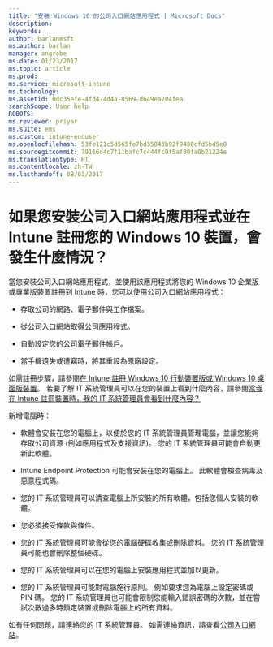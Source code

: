 ```yaml
---
title: "安裝 Windows 10 的公司入口網站應用程式 | Microsoft Docs"
description: 
keywords: 
author: barlanmsft
ms.author: barlan
manager: angrobe
ms.date: 01/23/2017
ms.topic: article
ms.prod: 
ms.service: microsoft-intune
ms.technology: 
ms.assetid: 0dc35efe-4fd4-4d4a-8569-d649ea704fea
searchScope: User help
ROBOTS: 
ms.reviewer: priyar
ms.suite: ems
ms.custom: intune-enduser
ms.openlocfilehash: 53fe121c5d565fe7bd35843b92f9480cfd5bd5e8
ms.sourcegitcommit: 79116d4c7f11bafc7c444fc9f5af80fa0b21224e
ms.translationtype: HT
ms.contentlocale: zh-TW
ms.lasthandoff: 08/03/2017
---
```

# <a name="what-happens-if-you-install-the-company-portal-app-and-enroll-your-windows-10-device-in-intune"></a>如果您安裝公司入口網站應用程式並在 Intune 註冊您的 Windows 10 裝置，會發生什麼情況？

當您安裝公司入口網站應用程式，並使用該應用程式將您的 Windows 10 企業版或專業版裝置註冊到 Intune 時，您可以使用公司入口網站應用程式：

-   存取公司的網路、電子郵件與工作檔案。

-   從公司入口網站取得公司應用程式。

-   自動設定您的公司電子郵件帳戶。

-   當手機遺失或遭竊時，將其重設為原廠設定。

如需註冊步驟，請參閱[在 Intune 註冊 Windows 10 行動裝置版或 Windows 10 桌面版裝置](enroll-your-w10-phone-or-w10-pc-windows.md)。 若要了解 IT 系統管理員可以在您的裝置上看到什麼內容，請參閱[當我在 Intune 註冊裝置時，我的 IT 系統管理員會看到什麼內容？](what-info-can-your-company-see-when-you-enroll-your-device-in-intune.md)

新增電腦時：

-   軟體會安裝在您的電腦上，以便於您的 IT 系統管理員管理電腦，並讓您能夠存取公司資源 (例如應用程式及支援資訊)。 您的 IT 系統管理員可能會自動更新此軟體。

-   Intune Endpoint Protection 可能會安裝在您的電腦上。 此軟體會檢查病毒及惡意程式碼。

-   您的 IT 系統管理員可以清查電腦上所安裝的所有軟體，包括您個人安裝的軟體。

-   您必須接受條款與條件。

-   您的 IT 系統管理員可能會從您的電腦硬碟收集或刪除資料。 您的 IT 系統管理員可能也會刪除整個硬碟。

-   您的 IT 系統管理員可以在您的電腦上安裝應用程式並加以更新。

-   您的 IT 系統管理員可能對電腦施行原則。 例如要求您為電腦上設定密碼或 PIN 碼。 您的 IT 系統管理員也可能會限制您能輸入錯誤密碼的次數，並在嘗試次數過多時鎖定裝置或刪除電腦上的所有資料。

如有任何問題，請連絡您的 IT 系統管理員。 如需連絡資訊，請查看[公司入口網站](https://portal.manage.microsoft.com)。
